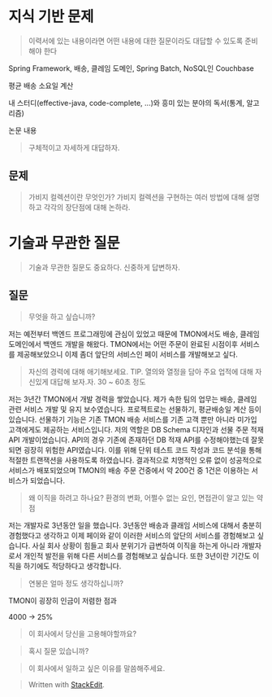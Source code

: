 # 지식 기반 문제

> 이력서에 있는 내용이라면 어떤 내용에 대한 질문이라도 대답할 수 있도록 준비해야 한다

Spring Framework, 배송, 클레임 도메인, Spring Batch, NoSQL인 Couchbase

평균 배송 소요일 계산

내 스터디(effective-java, code-complete, ...)와 흥미 있는 분야의 독서(통계, 알고리즘)

논문 내용


> 구체적이고 자세하게 대답하자. 

## 문제

> 가비지 컬렉션이란 무엇인가? 가비지 컬렉션을 구현하는 여러 방법에 대해 설명하고 각각의 장단점에 대해 논하라.

# 기술과 무관한 질문

>기술과 무관한 질문도 중요하다. 신중하게 답변하자. 

## 질문 

> 무엇을 하고 싶습니까?

저는 예전부터 백엔드 프로그래밍에 관심이 있었고 때문에 TMON에서도 배송, 클레임 도메인에서 백엔드 개발을 해왔다. TMON에서는 어떤 주문이 완료된 시점이후 서비스를 제공해보았으니 이제 좀더 앞단의 서비스인 페이 서비스를 개발해보고 싶다. 

> 자신의 경력에 대해 애기해보세요.
> TIP. 열의와 열정을 담아 주요 업적에 대해 자신있게 대답해 보자.자. 30 ~ 60초 정도

저는 3년간 TMON에서 개발 경력을 쌓았습니다. 제가 속한 팀의 업무는 배송, 클레임 관련 서비스 개발 및 유지 보수였습니다. 프로젝트로는 선물하기, 평균배송일 계산 등이 있습니다. 선물하기 기능은 기존 TMON 배송 서비스를 기존 고객 뿐만 아니라 미가입 고객에게도 제공하는 서비스입니다. 저의 역할은 DB Schema 디자인과 선물 주문 적재 API 개발이었습니다. API의 경우 기존에 존재하던 DB 적재 API를 수정해야했는데 잘못되면 굉장히 위험한 API였습니다.  이를 위해 단위 테스트 코드 작성과 코드 분석을 통해 적절한 트랜잭션을 사용하도록 하였습니다. 결과적으로 치명적인 오류 없이 성공적으로 서비스가 배포되었으며 TMON의 배송 주문 건중에서 약 200건 중 1건은 이용하는 서비스가 되었습니다. 

> 왜 이직을 하려고 하나요?
> 환경의 변화, 어쩔수 없는 요인, 면접관이 알고 있는 약점

저는 개발자로 3년동안 일을 했습니다. 3년동안 배송과 클래임 서비스에 대해서 충분히 경험했다고 생각하고 이제 페이와 같이 이러한 서비스의 앞단의 서비스를 경험해보고 싶습니다. 사실 회사 상황이 힘들고 회사 분위기가 급변하여 이직을 하는게 아니라 개발자로서 개인적 발전을 위해 다른 서비스를 경험해보고 싶습니다. 또한 3년이란 기간도 이직을 하기에도 적당하다고 생각합니다.

> 연봉은 얼마 정도 생각하십니까?

TMON이 굉장히 인금이 저렴한 점과 

4000 -> 25%

> 이 회사에서 당신을 고용해야할까요?

> 혹시 질문 있습니까?

> 이 회사에서 일하고 싶은 이유를 말씀해주세요.




> Written with [StackEdit](https://stackedit.io/).
<!--stackedit_data:
eyJoaXN0b3J5IjpbLTcyODYwNTY0NCwxOTY5OTEyMTE4LDIzNT
U2ODU4NSwxOTQwOTc3MTYsMTQ5NTAwMjQ3MSw5Mjc5NjI3MTEs
LTEwNTUzMjY5NTUsLTEyOTI3MDk3MjAsLTE5NjMwODUxMjZdfQ
==
-->